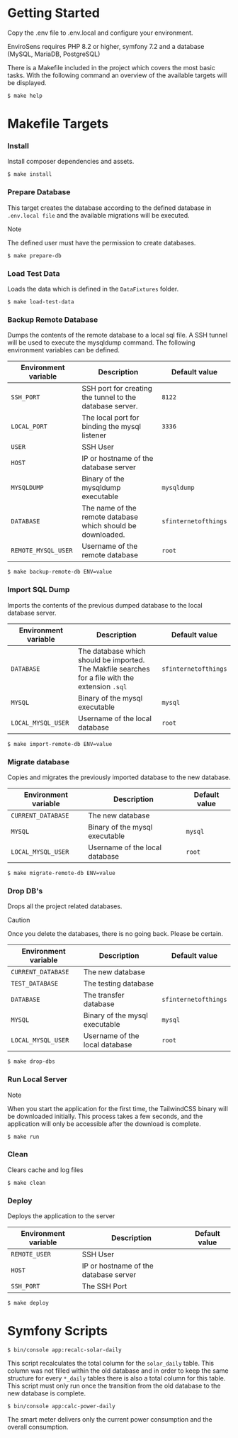 # Getting Started
Copy the .env file to .env.local and configure your environment.

EnviroSens requires PHP 8.2 or higher, symfony 7.2 and a database (MySQL, MariaDB, PostgreSQL)

There is a Makefile included in the project which covers the most basic tasks. With the following command an overview of the available targets will be displayed.
```
$ make help
```

# Makefile Targets
### Install
Install composer dependencies and assets.
```
$ make install
```

### Prepare Database
This target creates the database according to the defined database in `.env.local file` and the available migrations will be executed.
> [!NOTE]
> The defined user must have the permission to create databases.
```
$ make prepare-db
```

### Load Test Data
Loads the data which is defined in the `DataFixtures` folder.
```
$ make load-test-data
```

### Backup Remote Database
Dumps the contents of the remote database to a local sql file. A SSH tunnel will be used to execute the mysqldump command.
The following environment variables can be defined.

| Environment variable | Description                                                 | Default value        |
|----------------------|-------------------------------------------------------------|----------------------|
| `SSH_PORT`           | SSH port for creating the tunnel to the database server.    | `8122`               |
| `LOCAL_PORT`         | The local port for binding the mysql listener               | `3336`               |
| `USER`               | SSH User                                                    |                      |
| `HOST`               | IP or hostname of the database server                       |                      |
| `MYSQLDUMP`          | Binary of the mysqldump executable                          | `mysqldump`          |
| `DATABASE`           | The name of the remote database which should be downloaded. | `sfinternetofthings` |
| `REMOTE_MYSQL_USER`  | Username of the remote database                             | `root`               |
```
$ make backup-remote-db ENV=value
```

### Import SQL Dump
Imports the contents of the previous dumped database to the local database server.

| Environment variable | Description                                                                                      | Default value        |
|----------------------|--------------------------------------------------------------------------------------------------|----------------------|
| `DATABASE`           | The database which should be imported. The Makfile searches for a file with the extension `.sql` | `sfinternetofthings` |
| `MYSQL`              | Binary of the mysql executable                                                                   | `mysql`              |
| `LOCAL_MYSQL_USER`   | Username of the local database                                                                   | `root`               |
```
$ make import-remote-db ENV=value
```

### Migrate database
Copies and migrates the previously imported database to the new database.

| Environment variable | Description                    | Default value |
|----------------------|--------------------------------|---------------|
| `CURRENT_DATABASE`   | The new database               |               |
| `MYSQL`              | Binary of the mysql executable | `mysql`       |
| `LOCAL_MYSQL_USER`   | Username of the local database | `root`        |
```
$ make migrate-remote-db ENV=value
```

### Drop DB's
Drops all the project related databases.
> [!CAUTION]
> Once you delete the databases, there is no going back. Please be certain.

| Environment variable | Description                    | Default value        |
|----------------------|--------------------------------|----------------------|
| `CURRENT_DATABASE`   | The new database               |                      |
| `TEST_DATABASE`      | The testing database           |                      |
| `DATABASE`           | The transfer database          | `sfinternetofthings` |
| `MYSQL`              | Binary of the mysql executable | `mysql`              |
| `LOCAL_MYSQL_USER`   | Username of the local database | `root`               |

```
$ make drop-dbs
```

### Run Local Server
> [!NOTE]
> When you start the application for the first time, the TailwindCSS binary will be downloaded initially. This process takes a few seconds, and the application will only be accessible after the download is complete.
```
$ make run
```

### Clean
Clears cache and log files
```
$ make clean
```


### Deploy
Deploys the application to the server

| Environment variable | Description                           | Default value        |
|----------------------|---------------------------------------|----------------------|
| `REMOTE_USER`        | SSH User                              |                      |
| `HOST`               | IP or hostname of the database server |                      |
| `SSH_PORT`           | The SSH Port                          |                      |
```
$ make deploy
```


# Symfony Scripts

```
$ bin/console app:recalc-solar-daily
```

This script recalculates the total column for the `solar_daily` table. This column was not filled within the old database and in order to keep the same structure for every `*_daily` tables there is also a total column for this table.
This script must only run once the transition from the old database to the new database is complete.

```
$ bin/console app:calc-power-daily
```
The smart meter delivers only the current power consumption and the overall consumption.